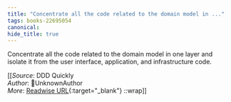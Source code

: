 ```yaml
---
title: "Concentrate all the code related to the domain model in ..."
tags: books-22695054
canonical: 
hide_title: true
---
```


Concentrate all the code related to the domain model in one layer and isolate it from the user interface, application, and infrastructure code.


[[_Source_: DDD Quickly<br>
_Author_: UnknownAuthor<br>
_More_: [Readwise URL](https://readwise.io/open/446271384){:target="_blank"}
::wrap]]